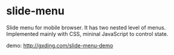 # slide-menu

Slide menu for mobile browser. It has two nested level of menus. Implemented mainly with CSS, mininal JavaScript to control state. 

demo: http://gxding.com/slide-menu-demo
